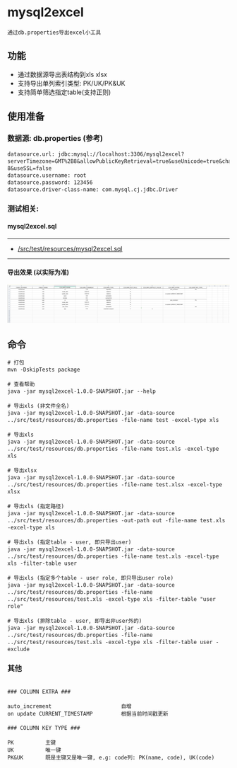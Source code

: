 # mysql2excel

    通过db.properties导出excel小工具
    
## 功能

+ 通过数据源导出表结构到xls xlsx
+ 支持导出单列索引类型: PK/UK/PK&UK
+ 支持简单筛选指定table(支持正则)
    

## 使用准备

### 数据源:  db.properties (参考)
    datasource.url: jdbc:mysql://localhost:3306/mysql2excel?serverTimezone=GMT%2B8&allowPublicKeyRetrieval=true&useUnicode=true&characterEncoding=UTF-8&useSSL=false
    datasource.username: root
    datasource.password: 123456
    datasource.driver-class-name: com.mysql.cj.jdbc.Driver
      
### 测试相关:

#### mysql2excel.sql

---
   + [/src/test/resources/mysql2excel.sql](src/test/resources/mysql2excel.sql)
---

#### 导出效果 (以实际为准)

![effect](src/test/resources/effect.png)

## 命令

```
# 打包
mvn -DskipTests package

# 查看帮助
java -jar mysql2excel-1.0.0-SNAPSHOT.jar --help

# 导出xls (非文件全名)
java -jar mysql2excel-1.0.0-SNAPSHOT.jar -data-source ../src/test/resources/db.properties -file-name test -excel-type xls

# 导出xls
java -jar mysql2excel-1.0.0-SNAPSHOT.jar -data-source ../src/test/resources/db.properties -file-name test.xls -excel-type xls

# 导出xlsx
java -jar mysql2excel-1.0.0-SNAPSHOT.jar -data-source ../src/test/resources/db.properties -file-name test.xlsx -excel-type xlsx

# 导出xls (指定路径)
java -jar mysql2excel-1.0.0-SNAPSHOT.jar -data-source ../src/test/resources/db.properties -out-path out -file-name test.xls -excel-type xls 

# 导出xls (指定table - user, 即只导出user) 
java -jar mysql2excel-1.0.0-SNAPSHOT.jar -data-source ../src/test/resources/db.properties -file-name test.xls -excel-type xls -filter-table user 

# 导出xls (指定多个table - user role, 即只导出user role) 
java -jar mysql2excel-1.0.0-SNAPSHOT.jar -data-source ../src/test/resources/db.properties -file-name ../src/test/resources/test.xls -excel-type xls -filter-table "user role" 

# 导出xls (排除table - user, 即导出非user外的) 
java -jar mysql2excel-1.0.0-SNAPSHOT.jar -data-source ../src/test/resources/db.properties -file-name ../src/test/resources/test.xls -excel-type xls -filter-table user -exclude 
```


### 其他

```

### COLUMN EXTRA ###

auto_increment                      自增
on update CURRENT_TIMESTAMP         根据当前时间戳更新

### COLUMN KEY TYPE ###

PK          主键
UK          唯一键
PK&UK       既是主键又是唯一键, e.g: code列: PK(name, code), UK(code)
```

